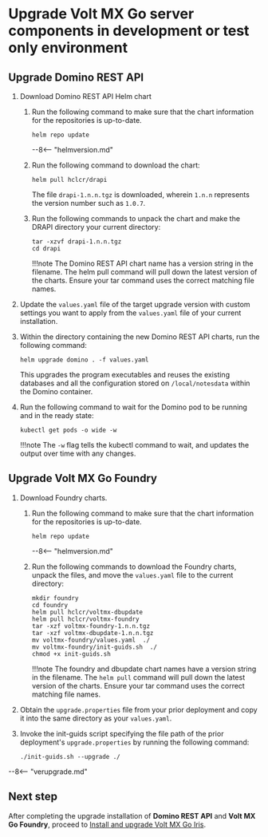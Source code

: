 # Upgrade Volt MX Go server components in development or test only environment


## Upgrade Domino REST API

1. Download Domino REST API Helm chart
    1. Run the following command to make sure that the chart information for the repositories is up-to-date. 

        ```
        helm repo update
        ```

        --8<-- "helmversion.md"
     
    2. Run the following command to download the chart:

        ```
        helm pull hclcr/drapi
        ```
        The file `drapi-1.n.n.tgz` is downloaded, wherein `1.n.n` represents the version number such as `1.0.7`.

    3. Run the following commands to unpack the chart and make the DRAPI directory your current directory:

        ```
        tar -xzvf drapi-1.n.n.tgz
        cd drapi
        ```
        !!!note
            The Domino REST API chart name has a version string in the filename. The helm pull command will pull down the latest version of the charts. Ensure your tar command uses the correct matching file names.

2. Update the `values.yaml` file of the target upgrade version with custom settings you want to apply from the `values.yaml` file of your current installation.
3. Within the directory containing the new Domino REST API charts, run the following command:

    ```
    helm upgrade domino . -f values.yaml
    ```

    This upgrades the program executables and reuses the existing databases and all the configuration stored on `/local/notesdata` within the Domino container.
    
4. Run the following command to wait for the Domino pod to be running and in the ready state:

    ```
    kubectl get pods -o wide -w
    ```

    !!!note
        The `-w` flag tells the kubectl command to wait, and updates the output over time with any changes.

## Upgrade Volt MX Go Foundry

<!--### For Volt MX Go v2.1

!!!note
    The procedure applies when upgrading to Volt MX Go v2.1 from an earlier release version. Starting with Volt MX Go v2.1, only the `voltmx-foundry` helm chart is used for Volt MX Go Foundry installation.

1. Download Foundry chart.

    1. Run the following command to make sure that the chart information for the repositories is up-to-date.

        ```
        helm repo update
        ```

        --8<-- "helmversion.md"

    2. Run the following commands to download the Foundry charts, unpack the files, and move the `values.yaml` file to the current directory:

        ```
        mkdir foundry
        cd foundry
        helm pull hclcr/voltmx-foundry
        tar -xzf voltmx-foundry-1.n.n.tgz
        mv voltmx-foundry/values.yaml  ./
        mv voltmx-foundry/init-guids.sh  ./
        chmod +x init-guids.sh
        ```

        !!!note
            The chart name has a version string in the filename. The `helm pull` command will pull down the latest version of the charts. Ensure your tar command uses the correct matching filename, such as `voltmx-foundry-1.2.7.tgz`.


2. Obtain the `upgrade.properties` file from your prior deployment and copy it into the same directory as your `values.yaml`.
3. Invoke the init-guids script specifying the file path of the prior deployment's `upgrade.properties` by running the following command:

    ```
    ./init-guids.sh --upgrade ./
    ```

--8<-- "verupgrade1.md"


### For Volt MX Go v2.0.4 or earlier

!!!note
    The procedure applies when upgrading up to Volt MX Go v2.0.4 from an earlier release version. Up to Volt MX Go v2.0.4, the following helm charts are used for Volt MX Go Foundry installation:

    - `voltmx-dbupdate`
    - `voltmx-foundry`
-->

1. Download Foundry charts.

    1. Run the following command to make sure that the chart information for the repositories is up-to-date.

        ```
        helm repo update
        ```

        --8<-- "helmversion.md"

    2. Run the following commands to download the Foundry charts, unpack the files, and move the `values.yaml` file to the current directory:

        ```
        mkdir foundry
        cd foundry
        helm pull hclcr/voltmx-dbupdate
        helm pull hclcr/voltmx-foundry
        tar -xzf voltmx-foundry-1.n.n.tgz
        tar -xzf voltmx-dbupdate-1.n.n.tgz
        mv voltmx-foundry/values.yaml  ./
        mv voltmx-foundry/init-guids.sh  ./
        chmod +x init-guids.sh
        ```

        !!!note
            The foundry and dbupdate chart names have a version string in the filename. The `helm pull` command will pull down the latest version of the charts. Ensure your tar command uses the correct matching file names.

2. Obtain the `upgrade.properties` file from your prior deployment and copy it into the same directory as your `values.yaml`.
3. Invoke the init-guids script specifying the file path of the prior deployment's `upgrade.properties` by running the following command:

    ```
    ./init-guids.sh --upgrade ./
    ```

--8<-- "verupgrade.md"

## Next step

After completing the upgrade installation of **Domino REST API** and **Volt MX Go Foundry**, proceed to [Install and upgrade Volt MX Go Iris](installirisindex.md).

